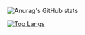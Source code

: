

![Anurag's GitHub stats](https://github-readme-stats.vercel.app/api?username=rockaxx&show_icons=true&theme=radical)

[![Top Langs](https://github-readme-stats.vercel.app/api/top-langs/?username=rockaxx&layout=compact)](https://github.com/anuraghazra/github-readme-stats)
